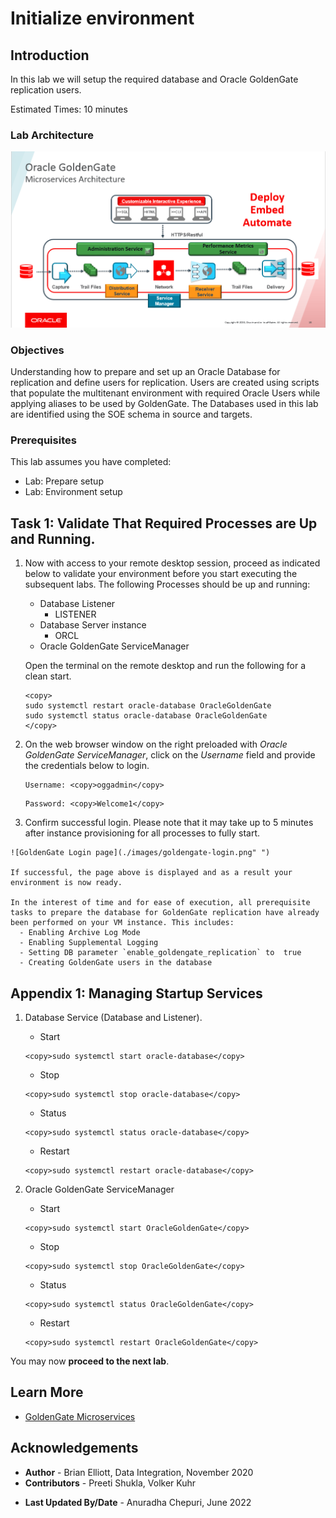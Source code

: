 # Initialize environment

## Introduction
In this lab we will setup the required database and Oracle GoldenGate replication users.

Estimated Times:  10 minutes

### Lab Architecture
![](./images/ggmicroservicesarchitecture.png " ")

### Objectives
Understanding how to prepare and set up an Oracle Database for replication and define users for replication. Users are created using scripts that populate the multitenant environment with required Oracle Users while applying aliases to be used by GoldenGate. The Databases used in this lab are identified using the SOE schema in source and targets.

### Prerequisites
This lab assumes you have completed:
  - Lab: Prepare setup
  - Lab: Environment setup

## Task 1: Validate That Required Processes are Up and Running.
1. Now with access to your remote desktop session, proceed as indicated below to validate your environment before you start executing the subsequent labs. The following Processes should be up and running:

    - Database Listener
        - LISTENER
    - Database Server instance
        - ORCL
    - Oracle GoldenGate ServiceManager

    Open the terminal on the remote desktop and run the following for a clean start.

    ```
    <copy>
    sudo systemctl restart oracle-database OracleGoldenGate
    sudo systemctl status oracle-database OracleGoldenGate
    </copy>
    ```

2. On the web browser window on the right preloaded with *Oracle GoldenGate ServiceManager*, click on the *Username* field and provide the credentials below to login.

    ```
    Username: <copy>oggadmin</copy>
    ```

    ```
    Password: <copy>Welcome1</copy>
    ```

  3. Confirm successful login. Please note that it may take up to 5 minutes after instance provisioning for all processes to fully start.

    ![GoldenGate Login page](./images/goldengate-login.png" ")

    If successful, the page above is displayed and as a result your environment is now ready.  

    In the interest of time and for ease of execution, all prerequisite tasks to prepare the database for GoldenGate replication have already been performed on your VM instance. This includes:
      - Enabling Archive Log Mode
      - Enabling Supplemental Logging
      - Setting DB parameter `enable_goldengate_replication` to  true
      - Creating GoldenGate users in the database



## Appendix 1: Managing Startup Services

1. Database Service (Database and Listener).

    - Start

    ```
    <copy>sudo systemctl start oracle-database</copy>
    ```

    - Stop

    ```
    <copy>sudo systemctl stop oracle-database</copy>
    ```

    - Status

    ```
    <copy>sudo systemctl status oracle-database</copy>
    ```

    - Restart

    ```
    <copy>sudo systemctl restart oracle-database</copy>
    ```

2. Oracle GoldenGate ServiceManager

    - Start

    ```
    <copy>sudo systemctl start OracleGoldenGate</copy>
    ```

    - Stop

    ```
    <copy>sudo systemctl stop OracleGoldenGate</copy>
    ```

    - Status

    ```
    <copy>sudo systemctl status OracleGoldenGate</copy>
    ```

    - Restart

    ```
    <copy>sudo systemctl restart OracleGoldenGate</copy>
    ```
You may now **proceed to the next lab**.

## Learn More

* [GoldenGate Microservices](https://docs.oracle.com/en/middleware/goldengate/core/19.1/understanding/getting-started-oracle-goldengate.html#GUID-F317FD3B-5078-47BA-A4EC-8A138C36BD59)

## Acknowledgements
* **Author** - Brian Elliott, Data Integration, November 2020
* **Contributors** - Preeti Shukla, Volker Kuhr
- **Last Updated By/Date** - Anuradha Chepuri, June 2022
